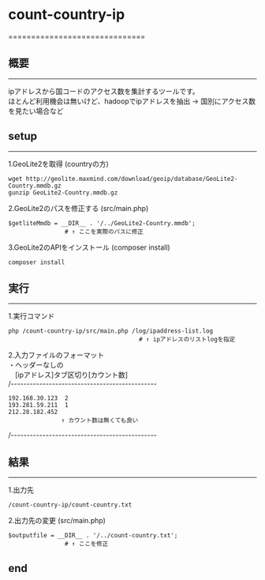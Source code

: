 # count-country-ip
==============================

## 概要
------------------------------
ipアドレスから国コードのアクセス数を集計するツールです。  
ほとんど利用機会は無いけど、hadoopでipアドレスを抽出 → 国別にアクセス数を見たい場合など  

## setup
------------------------------
1.GeoLite2を取得 (countryの方)

    wget http://geolite.maxmind.com/download/geoip/database/GeoLite2-Country.mmdb.gz
    gunzip GeoLite2-Country.mmdb.gz

2.GeoLite2のパスを修正する (src/main.php)

    $getliteMmdb = __DIR__ . '/../GeoLite2-Country.mmdb';
                    # ↑ ここを実際のパスに修正

3.GeoLite2のAPIをインストール (composer install)

    composer install


## 実行
------------------------------
1.実行コマンド

    php /count-country-ip/src/main.php /log/ipaddress-list.log
                                         # ↑ ipアドレスのリストlogを指定

2.入力ファイルのフォーマット  
・ヘッダーなしの  
　[ipアドレス]タブ区切り[カウント数]  
/----------------------------------------------

    192.168.30.123	2
    193.281.59.211	1
    212.28.182.452
                   ↑ カウント数は無くても良い
/----------------------------------------------

## 結果
------------------------------
1.出力先

    /count-country-ip/count-country.txt

2.出力先の変更 (src/main.php)

    $outputfile = __DIR__ . '/../count-country.txt';
                    # ↑ ここを修正



## end
